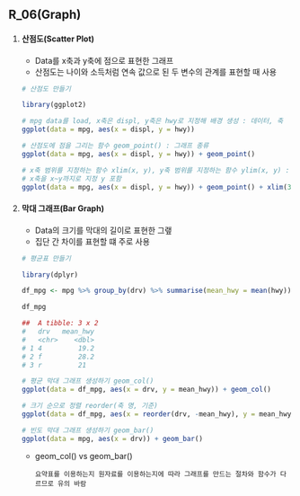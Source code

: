 ## R_06(Graph)

1. #### 산점도(Scatter Plot)

   - Data를 x축과 y축에 점으로 표현한 그래프
   - 산점도는 나이와 소득처럼 연속 값으로 된 두 변수의 관계를 표현할 때 사용

   ```R
   # 산점도 만들기
   
   library(ggplot2)
   
   # mpg data를 load, x축은 displ, y축은 hwy로 지정해 배경 생성 : 데이터, 축
   ggplot(data = mpg, aes(x = displ, y = hwy))
   
   # 산점도에 점을 그리는 함수 geom_point() : 그래프 종류
   ggplot(data = mpg, aes(x = displ, y = hwy)) + geom_point()
   
   # x축 범위를 지정하는 함수 xlim(x, y), y축 범위를 지정하는 함수 ylim(x, y) : 세부 설정
   # x축을 x~y까지로 지정 y 포함 
   ggplot(data = mpg, aes(x = displ, y = hwy)) + geom_point() + xlim(3, 6)
   ```

2. #### 막대 그래프(Bar Graph)

   - Data의 크기를 막대의 길이로 표현한 그랲
   - 집단 간 차이를 표현할 떄 주로 사용

   ```R
   # 평균표 만들기
   
   library(dplyr)
   
   df_mpg <- mpg %>% group_by(drv) %>% summarise(mean_hwy = mean(hwy))
   
   df_mpg
   
   ##  A tibble: 3 x 2
   #   drv   mean_hwy
   #   <chr>    <dbl>
   # 1 4         19.2
   # 2 f         28.2
   # 3 r         21 
   ```

   ```R
   # 평균 막대 그래프 생성하기 geom_col()
   ggplot(data = df_mpg, aes(x = drv, y = mean_hwy)) + geom_col()
   
   # 크기 순으로 정렬 reorder(축 명, 기준)
   ggplot(data = df_mpg, aes(x = reorder(drv, -mean_hwy), y = mean_hwy)) + geom_col() 
   ```

   ```R
   # 빈도 막대 그래프 생성하기 geom_bar()
   ggplot(data = mpg, aes(x = drv)) + geom_bar()
   ```

   * geom_col() vs geom_bar()

     ```
     요약표를 이용하는지 원자료를 이용하는지에 따라 그래프를 만드는 절차와 함수가 다르므로 유의 바람
     ```

     